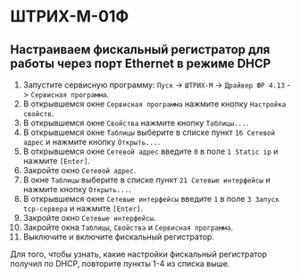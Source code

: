 # ШТРИХ-М-01Ф

## Настраиваем фискальный регистратор для работы через порт Ethernet в режиме DHCP

1. Запустите сервисную программу: `Пуск` -> `ШТРИХ-М` -> `Драйвер ФР 4.13` -> `Сервисная программа`.
1. В открывшемся окне `Сервисная программа` нажмите кнопку `Настройка свойств`.
1. В открывшемся окне `Свойства` нажмите кнопку `Таблицы...`.
1. В открывшемся окне `Таблицы` выберите в списке пункт `16 Сетевой адрес` и нажмите кнопку `Открыть...`. 
1. В открывшемся окне `Сетевой адрес` введите `0` в поле `1 Static ip` и нажмите `[Enter]`.
1. Закройте окно `Сетевой адрес`.
1. В окне `Таблицы` выберите в списке пункт `21 Сетевые интерфейсы` и нажмите кнопку `Открыть...`.
1. В открывшемся окне `Сетевые интерфейсы` введите `1` в поле `3 Запуск tcp-сервера` и нажмите `[Enter]`.
1. Закройте окно `Сетевые интерфейсы`.
1. Закройте окна `Таблицы`, `Свойства` и `Сервисная программа`.
1. Выключите и включите фискальный регистратор.

Для того, чтобы узнать, какие настройки фискальный регистратор получил по DHCP, повторите пункты 1-4 из списка выше. 

